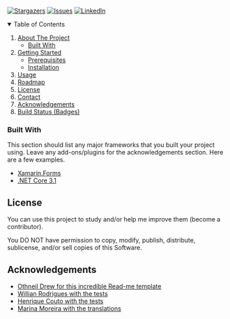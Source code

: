 [![Stargazers][stars-shield]][stars-url]
[![Issues][issues-shield]][issues-url]
[![LinkedIn][linkedin-shield]][linkedin-url]

<!-- TABLE OF CONTENTS -->
<details open="open">
  <summary>Table of Contents</summary>
  <ol>
    <li>
      <a href="#about-the-project">About The Project</a>
      <ul>
        <li><a href="#built-with">Built With</a></li>
      </ul>
    </li>
    <li>
      <a href="#getting-started">Getting Started</a>
      <ul>
        <li><a href="#prerequisites">Prerequisites</a></li>
        <li><a href="#installation">Installation</a></li>
      </ul>
    </li>
    <li><a href="#usage">Usage</a></li>
    <li><a href="#roadmap">Roadmap</a></li>
    <li><a href="#license">License</a></li>
    <li><a href="#contact">Contact</a></li>
    <li><a href="#acknowledgements">Acknowledgements</a></li>
    <li><a href="#build-status">Build Status (Badges)</a></li>
  </ol>
</details>

### Built With

This section should list any major frameworks that you built your project using. Leave any add-ons/plugins for the acknowledgements section. Here are a few examples.
* [Xamarin.Forms](https://dotnet.microsoft.com/apps/xamarin/xamarin-forms)
* [.NET Core 3.1](http://asp.net/)

<!-- LICENSE -->
## License

You can use this project to study and/or help me improve them (become a contributor).

You DO NOT have permission to copy, modify, publish, distribute, sublicense, and/or sell
copies of this Software.

<!-- ACKNOWLEDGEMENTS -->
## Acknowledgements
* [Othneil Drew for this incredible Read-me template](https://github.com/othneildrew/Best-README-Template)
* [Willian Rodrigues with the tests](https://www.linkedin.com/in/willian-rodrigues-b99b76b7/)
* [Henrique Couto with the tests](https://www.linkedin.com/in/henrique-couto-3287b1133/)
* [Marina Moreira with the translations](https://www.linkedin.com/in/marina-moreira-54b4b116a/)


<!-- MARKDOWN LINKS & IMAGES -->
[stars-shield]: https://img.shields.io/github/stars/welissonArley/IntelligentHabitacion.svg
[stars-url]: https://img.shields.io/github/stars/welissonarley/IntelligentHabitacionsvg?style=for-the-badge
[issues-shield]: https://img.shields.io/github/issues/welissonArley/IntelligentHabitacion.svg?style=for-the-badge
[issues-url]: https://github.com/welissonArley/IntelligentHabitacion/issues
[linkedin-shield]: https://img.shields.io/badge/-LinkedIn-black.svg?style=for-the-badge&logo=linkedin&colorB=555
[linkedin-url]: https://www.linkedin.com/in/welissonarley/